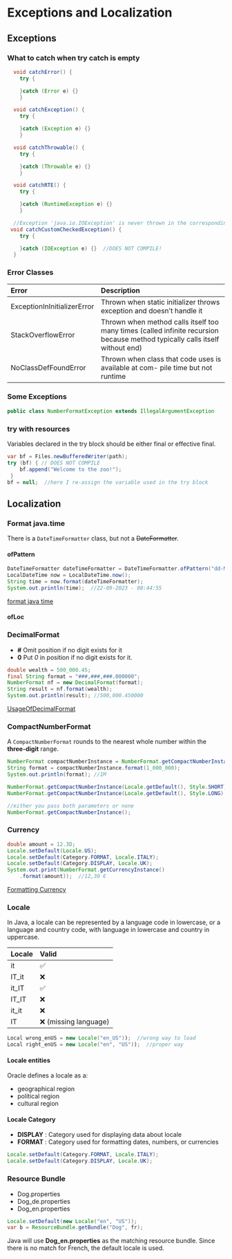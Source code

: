 # Exceptions and Localization
## Exceptions
### What to catch when try catch is empty
```java
  void catchError() {
    try {

    }catch (Error e) {}
    }
```

```java
  void catchException() {
    try {

    }catch (Exception e) {}
    }
```

```java
  void catchThrowable() {
    try {

    }catch (Throwable e) {}
    }
```

```java
  void catchRTE() {
    try {

    }catch (RuntimeException e) {}
    }
```

```java
  //Exception 'java.io.IOException' is never thrown in the corresponding try block
 void catchCustomCheckedException() {  
    try {

    }catch (IOException e) {}  //DOES NOT COMPILE!  
  }
```

### Error Classes
| Error              | Description              | 
|:-------------------|:-------------------------|
| ExceptionInInitializerError              | Thrown when static initializer throws exception and doesn’t handle it |
| StackOverflowError | Thrown when method calls itself too many times (called infinite recursion because method typically calls itself without end)              |
| NoClassDefFoundError | Thrown when class that code uses is available at com- pile time but not runtime              |

### Some Exceptions
```java
public class NumberFormatException extends IllegalArgumentException 
```

### try with resources
Variables declared in the try block should be either final or effective final. 
```java
var bf = Files.newBufferedWriter(path);
try (bf) { // DOES NOT COMPILE
    bf.append("Welcome to the zoo!");
 } 
bf = null;  //here I re-assign the variable used in the try block
```

## Localization

### Format java.time
There is a `DateTimeFormatter` class, but not a ~~DateFormatter~~.
#### ofPattern
```java
DateTimeFormatter dateTimeFormatter = DateTimeFormatter.ofPattern("dd-MM-yyy - hh:mm:ss");
LocalDateTime now = LocalDateTime.now();
String time = now.format(dateTimeFormatter);
System.out.println(time);  //22-09-2023 - 08:44:55
```
[format java time](../org/enricogiurin/ocp17/book/ch11/FormatJavaTime.java)
#### ofLoc

### DecimalFormat

*   **#** Omit position if no digit exists for it
*   **0** Put _0_ in position if no digit exists for it.
```java
double wealth = 500_000.45;
final String format = "###,###,###.000000";
NumberFormat nf = new DecimalFormat(format);
String result = nf.format(wealth);
System.out.println(result); //500,000.450000
```
[UsageOfDecimalFormat](../src/main/java/org/enricogiurin/ocp17/book/ch11/UsageOfDecimalFormat.java)

### CompactNumberFormat
A `CompactNumberFormat` rounds to the nearest whole number within the **three-digit** range.
```java
NumberFormat compactNumberInstance = NumberFormat.getCompactNumberInstance();
String format = compactNumberInstance.format(1_000_000);
System.out.println(format); //1M
```

```java
NumberFormat.getCompactNumberInstance(Locale.getDefault(), Style.SHORT),
NumberFormat.getCompactNumberInstance(Locale.getDefault(), Style.LONG);

//either you pass both parameters or none
NumberFormat.getCompactNumberInstance();
```

### Currency
```java
double amount = 12.3D;
Locale.setDefault(Locale.US);
Locale.setDefault(Category.FORMAT, Locale.ITALY);
Locale.setDefault(Category.DISPLAY, Locale.UK);
System.out.print(NumberFormat.getCurrencyInstance()
    .format(amount));  //12,30 €
```
[Formatting Currency](../src/main/java/org/enricogiurin/ocp17/book/ch11/FormattingCurrency.java)
### Locale
In Java, a locale can be represented by a language code in lowercase, or a language and country code, with language in lowercase and 
country in uppercase.

| Locale | Valid                     | 
|:-------|:--------------------------|
| it     | :white_check_mark:        |
| IT_it  | :x:                       |
| it_IT  | :white_check_mark:        |
| IT_IT  | :x:                       |
| it_it  | :x:                       |
| IT     | :x:    (missing language) |

```java
Local wrong_enUS = new Locale("en_US"));  //wrong way to load
Local right_enUS = new Locale("en", "US"));  //proper way
```


#### Locale entities
Oracle defines a locale as a:
- geographical region
- political region
- cultural region
#### Locale Category
* **DISPLAY** : Category used for displaying data about locale
* **FORMAT** : Category used for formatting dates, numbers, or currencies
```java
Locale.setDefault(Category.FORMAT, Locale.ITALY);
Locale.setDefault(Category.DISPLAY, Locale.UK);
```

### Resource Bundle
-  Dog.properties
-  Dog_de.properties
-  Dog_en.properties

```java
Locale.setDefault(new Locale("en", "US"));
var b = ResourceBundle.getBundle("Dog", fr);
```
Java will use **Dog_en.properties** as the matching resource bundle. Since there is no match for French, the default locale is used.